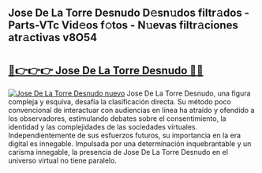 ## Jose De La Torre Desnudo D𝚎sn𝚞dos filtr𝚊dos - Parts-VTc Vid𝚎os f𝚘tos - N𝚞evas filtr𝚊ciones atr𝚊ctivas v8O54

# <h2><a href="http://mb5uk4j.tromn.icu/?c=Jose+De+La+Torre+Desnudo">🔗👉👉👉 Jose De La Torre Desnudo 🔗🔗</a></h2>

[![Jose De La Torre Desnudo nuevo](https://i.imgur.com/pEAQMta.gif)](http://mb5uk4j.tromn.icu/?c=Jose+De+La+Torre+Desnudo)
Jose De La Torre Desnudo, una figura compleja y esquiva, desafía la clasificación directa. Su método poco convencional de interactuar con audiencias en línea ha atraído y ofendido a los observadores, estimulando debates sobre el consentimiento, la identidad y las complejidades de las sociedades virtuales. Independientemente de sus esfuerzos futuros, su importancia en la era digital es innegable. Impulsada por una determinación inquebrantable y un carisma innegable, la presencia de Jose De La Torre Desnudo en el universo virtual no tiene paralelo.
